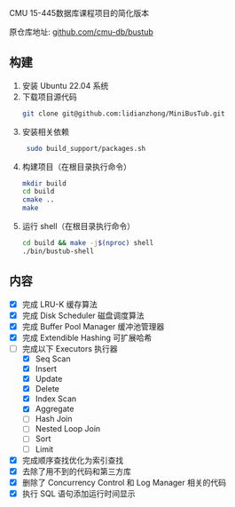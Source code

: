 CMU 15-445数据库课程项目的简化版本

原仓库地址: [github.com/cmu-db/bustub](https://github.com/cmu-db/bustub)

## 构建

1. 安装 Ubuntu 22.04 系统
2. 下载项目源代码
    ```bash
    git clone git@github.com:lidianzhong/MiniBusTub.git
   ```
3. 安装相关依赖
   ```bash
    sudo build_support/packages.sh
   ```
4. 构建项目（在根目录执行命令）
   ```bash
   mkdir build
   cd build
   cmake ..
   make
   ```
5. 运行 shell（在根目录执行命令）
    ```bash
    cd build && make -j$(nproc) shell
    ./bin/bustub-shell
    ```

## 内容

- [x] 完成 LRU-K 缓存算法
- [x] 完成 Disk Scheduler 磁盘调度算法
- [x] 完成 Buffer Pool Manager 缓冲池管理器
- [x] 完成 Extendible Hashing 可扩展哈希
- [ ] 完成以下 Executors 执行器
  - [x] Seq Scan
  - [x] Insert
  - [x] Update
  - [x] Delete
  - [x] Index Scan
  - [x] Aggregate
  - [ ] Hash Join
  - [ ] Nested Loop Join
  - [ ] Sort
  - [ ] Limit
- [x] 完成顺序查找优化为索引查找
- [x] 去除了用不到的代码和第三方库
- [x] 删除了 Concurrency Control 和 Log Manager 相关的代码
- [x] 执行 SQL 语句添加运行时间显示